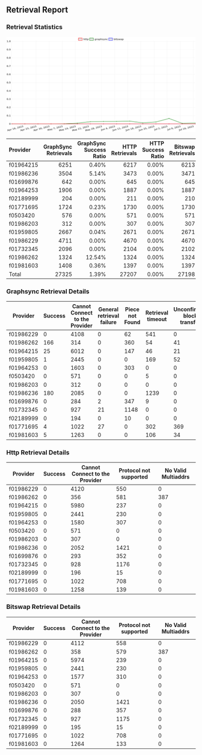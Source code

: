 ## Retrieval Report
### Retrieval Statistics
<img src="https://raw.githubusercontent.com/data-preservation-programs/filplus-checker-assets/main/filecoin-project/filecoin-plus-large-datasets/issues/919/1689858285835.png"/>

| Provider  | GraphSync Retrievals | GraphSync Success Ratio | HTTP Retrievals | HTTP Success Ratio | Bitswap Retrievals | Bitswap Success Ratio |
| :-------- | -------------------: | ----------------------: | --------------: | -----------------: | -----------------: | --------------------: |
| f01964215 |                 6251 |                   0.40% |            6217 |              0.00% |               6213 |                 0.00% |
| f01986236 |                 3504 |                   5.14% |            3473 |              0.00% |               3471 |                 0.00% |
| f01699876 |                  642 |                   0.00% |             645 |              0.00% |                645 |                 0.00% |
| f01964253 |                 1906 |                   0.00% |            1887 |              0.00% |               1887 |                 0.00% |
| f02189999 |                  204 |                   0.00% |             211 |              0.00% |                210 |                 0.00% |
| f01771695 |                 1724 |                   0.23% |            1730 |              0.00% |               1730 |                 0.00% |
| f0503420  |                  576 |                   0.00% |             571 |              0.00% |                571 |                 0.00% |
| f01986203 |                  312 |                   0.00% |             307 |              0.00% |                307 |                 0.00% |
| f01959805 |                 2667 |                   0.04% |            2671 |              0.00% |               2671 |                 0.00% |
| f01986229 |                 4711 |                   0.00% |            4670 |              0.00% |               4670 |                 0.00% |
| f01732345 |                 2096 |                   0.00% |            2104 |              0.00% |               2102 |                 0.00% |
| f01986262 |                 1324 |                  12.54% |            1324 |              0.00% |               1324 |                 0.00% |
| f01981603 |                 1408 |                   0.36% |            1397 |              0.00% |               1397 |                 0.00% |
| Total     |                27325 |                   1.39% |           27207 |              0.00% |              27198 |                 0.00% |

### Graphsync Retrieval Details
| Provider  | Success | Cannot Connect to the Provider | General retrieval failure | Piece not Found | Retrieval timeout | Unconfirmed block transfer | No Valid Multiaddrs |
| --------- | ------- | ------------------------------ | ------------------------- | --------------- | ----------------- | -------------------------- | ------------------- |
| f01986229 | 0       | 4108                           | 0                         | 62              | 541               | 0                          | 0                   |
| f01986262 | 166     | 314                            | 0                         | 360             | 54                | 41                         | 389                 |
| f01964215 | 25      | 6012                           | 0                         | 147             | 46                | 21                         | 0                   |
| f01959805 | 1       | 2445                           | 0                         | 0               | 169               | 52                         | 0                   |
| f01964253 | 0       | 1603                           | 0                         | 303             | 0                 | 0                          | 0                   |
| f0503420  | 0       | 571                            | 0                         | 0               | 5                 | 0                          | 0                   |
| f01986203 | 0       | 312                            | 0                         | 0               | 0                 | 0                          | 0                   |
| f01986236 | 180     | 2085                           | 0                         | 0               | 1239              | 0                          | 0                   |
| f01699876 | 0       | 284                            | 2                         | 347             | 9                 | 0                          | 0                   |
| f01732345 | 0       | 927                            | 21                        | 1148            | 0                 | 0                          | 0                   |
| f02189999 | 0       | 194                            | 0                         | 10              | 0                 | 0                          | 0                   |
| f01771695 | 4       | 1022                           | 27                        | 0               | 302               | 369                        | 0                   |
| f01981603 | 5       | 1263                           | 0                         | 0               | 106               | 34                         | 0                   |

### Http Retrieval Details
| Provider  | Success | Cannot Connect to the Provider | Protocol not supported | No Valid Multiaddrs |
| --------- | ------- | ------------------------------ | ---------------------- | ------------------- |
| f01986229 | 0       | 4120                           | 550                    | 0                   |
| f01986262 | 0       | 356                            | 581                    | 387                 |
| f01964215 | 0       | 5980                           | 237                    | 0                   |
| f01959805 | 0       | 2441                           | 230                    | 0                   |
| f01964253 | 0       | 1580                           | 307                    | 0                   |
| f0503420  | 0       | 571                            | 0                      | 0                   |
| f01986203 | 0       | 307                            | 0                      | 0                   |
| f01986236 | 0       | 2052                           | 1421                   | 0                   |
| f01699876 | 0       | 293                            | 352                    | 0                   |
| f01732345 | 0       | 928                            | 1176                   | 0                   |
| f02189999 | 0       | 196                            | 15                     | 0                   |
| f01771695 | 0       | 1022                           | 708                    | 0                   |
| f01981603 | 0       | 1258                           | 139                    | 0                   |

### Bitswap Retrieval Details
| Provider  | Success | Cannot Connect to the Provider | Protocol not supported | No Valid Multiaddrs |
| --------- | ------- | ------------------------------ | ---------------------- | ------------------- |
| f01986229 | 0       | 4112                           | 558                    | 0                   |
| f01986262 | 0       | 358                            | 579                    | 387                 |
| f01964215 | 0       | 5974                           | 239                    | 0                   |
| f01959805 | 0       | 2441                           | 230                    | 0                   |
| f01964253 | 0       | 1577                           | 310                    | 0                   |
| f0503420  | 0       | 571                            | 0                      | 0                   |
| f01986203 | 0       | 307                            | 0                      | 0                   |
| f01986236 | 0       | 2050                           | 1421                   | 0                   |
| f01699876 | 0       | 288                            | 357                    | 0                   |
| f01732345 | 0       | 927                            | 1175                   | 0                   |
| f02189999 | 0       | 195                            | 15                     | 0                   |
| f01771695 | 0       | 1022                           | 708                    | 0                   |
| f01981603 | 0       | 1264                           | 133                    | 0                   |
